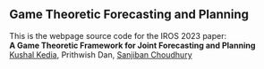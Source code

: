 ## Game Theoretic Forecasting and Planning

This is the webpage source code for the IROS 2023 paper:\
**A Game Theoretic Framework for Joint Forecasting and Planning**
<br>
<a href="https://kushal2000.github.io/">Kushal Kedia</a>,
Prithwish Dan,
<a href="https://www.sanjibanchoudhury.com/">Sanjiban Choudhury</a>